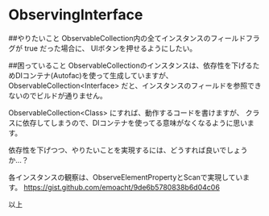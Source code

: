 # ObservingInterface

##やりたいこと
 ObservableCollection内の全てインスタンスのフィールドフラグが true だった場合に、
 UIボタンを押せるようにしたい。

##困っていること
 ObservableCollectionのインスタンスは、依存性を下げるためDIコンテナ(Autofac)を使って生成していますが、
 ObservableCollection\<Interface\> だと、インスタンスのフィールドを参照できないのでビルドが通りません。

 ObservableCollection\<Class\> にすれば、動作するコードを書けますが、
 クラスに依存してしまうので、DIコンテナを使ってる意味がなくなるように思います。

 依存性を下げつつ、やりたいことを実現するには、どうすれば良いでしょうか…？

 各インスタンスの観察は、ObserveElementPropertyとScanで実現しています。
 https://gist.github.com/emoacht/9de6b5780838b6d04c06

以上
